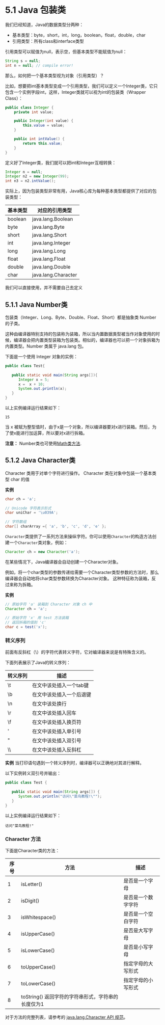 # 5.1 Java 包装类

我们已经知道，Java的数据类型分两种：

- 基本类型：byte，short，int，long，boolean，float，double，char
- 引用类型：所有class和interface类型

引用类型可以赋值为null，表示空，但基本类型不能赋值为null：

```java
String s = null;
int n = null; // compile error!
```

那么，如何把一个基本类型视为对象（引用类型）？

比如，想要把int基本类型变成一个引用类型，我们可以定义一个Integer类，它只包含一个实例字段int，这样，Integer类就可以视为int的包装类（Wrapper Class）：

```java
public class Integer {
    private int value;

    public Integer(int value) {
        this.value = value;
    }

    public int intValue() {
        return this.value;
    }
}
```

定义好了Integer类，我们就可以把int和Integer互相转换：

```java
Integer n = null;
Integer n2 = new Integer(99);
int n3 = n2.intValue();
```

实际上，因为包装类型非常有用，Java核心库为每种基本类型都提供了对应的包装类型：

|基本类型|对应的引用类型|
|-|-|
|boolean|java.lang.Boolean|
|byte|java.lang.Byte|
|short|java.lang.Short|
|int|java.lang.Integer|
|long|java.lang.Long|
|float|java.lang.Float|
|double|java.lang.Double|
|char|java.lang.Character|
我们可以直接使用，并不需要自己去定义

## 5.1.1 Java Number类

包装类（Integer、Long、Byte、Double、Float、Short）都是抽象类 Number 的子类。

这种由编译器特别支持的包装称为装箱，所以当内置数据类型被当作对象使用的时候，编译器会把内置类型装箱为包装类。相似的，编译器也可以把一个对象拆箱为内置类型。Number 类属于 java.lang 包。

下面是一个使用 Integer 对象的实例：

```java
public class Test{
 
   public static void main(String args[]){
      Integer x = 5;
      x =  x + 10;
      System.out.println(x); 
   }
}
```
以上实例编译运行结果如下：

```
15
```
当 x 被赋为整型值时，由于x是一个对象，所以编译器要对x进行装箱。然后，为了使x能进行加运算，所以要对x进行拆箱。

**注意：** Number类也可使用[Math类方法](05.5-Java常用工具类.md).

## 5.1.2 Java Character类

Character 类用于对单个字符进行操作。
Character 类在对象中包装一个基本类型 char 的值

**实例**

```java
char ch = 'a';
 
// Unicode 字符表示形式
char uniChar = '\u039A'; 
 
// 字符数组
char[] charArray ={ 'a', 'b', 'c', 'd', 'e' };
```

`Character`类提供了一系列方法来操纵字符。你可以使用`Character`的构造方法创建一个`Character`类对象，例如：

```java
Character ch = new Character('a');
```
在某些情况下，Java编译器会自动创建一个Character对象。

例如，将一个char类型的参数传递给需要一个Character类型参数的方法时，那么编译器会自动地将char类型参数转换为Character对象。 这种特征称为装箱，反过来称为拆箱。

**实例**

```java
// 原始字符 'a' 装箱到 Character 对象 ch 中
Character ch = 'a';
 
// 原始字符 'x' 用 test 方法装箱
// 返回拆箱的值到 'c'
char c = test('x');
```
### 转义序列
前面有反斜杠（\）的字符代表转义字符，它对编译器来说是有特殊含义的。

下面列表展示了Java的转义序列：

|转义序列|描述|
|-|-|
|\t|在文中该处插入一个tab键|
|\b|在文中该处插入一个后退键|
|\n|在文中该处换行|
|\r|在文中该处插入回车|
|\f|在文中该处插入换页符|
|\'|在文中该处插入单引号|
|\"|在文中该处插入双引号|
|\\\ |在文中该处插入反斜杠|

**实例**
当打印语句遇到一个转义序列时，编译器可以正确地对其进行解释。

以下实例转义双引号并输出：

```java
public class Test {
 
   public static void main(String args[]) {
      System.out.println("访问\"菜鸟教程!\"");
   }
}
```
以上实例编译运行结果如下：
```
访问"菜鸟教程!"
```

### Character 方法
下面是Character类的方法：

|序号|方法|描述|
|-|-|-|
|1|isLetter()|是否是一个字母|
|2|isDigit()|是否是一个数字字符|
|3|isWhitespace()|是否是一个空白字符|
|4|isUpperCase()|是否是大写字母|
|5|isLowerCase()|是否是小写字母|
|6|toUpperCase()|指定字母的大写形式|
|7|toLowerCase()|指定字母的小写形式|
|8|toString() 返回字符的字符串形式，字符串的长度仅为1|

对于方法的完整列表，请参考的 [java.lang.Character API 规范](https://www.runoob.com/manual/jdk1.6/java/lang/Character.html)。